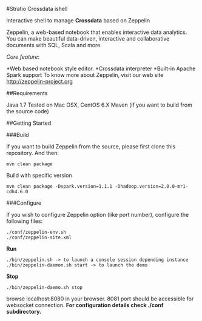#Stratio Crossdata ishell


Interactive shell to manage **Crossdata** based on Zeppelin

Zeppelin, a web-based notebook that enables interactive data analytics. You can make beautiful data-driven, interactive and collaborative documents with SQL, Scala and more.

_Core feature_:

*Web based notebook style editor.
*Crossdata interpreter
*Built-in Apache Spark support
To know more about Zeppelin, visit our web site http://zeppelin-project.org

##Requirements


Java 1.7
Tested on Mac OSX, CentOS 6.X
Maven (if you want to build from the source code)

##Getting Started


###Build

If you want to build Zeppelin from the source, please first clone this repository. And then:
```
mvn clean package
```

Build with specific version
```
mvn clean package -Dspark.version=1.1.1 -Dhadoop.version=2.0.0-mr1-cdh4.6.0
```

###Configure

If you wish to configure Zeppelin option (like port number), configure the following files:
```
./conf/zeppelin-env.sh
./conf/zeppelin-site.xml
```

**Run**
```
./bin/zeppelin.sh -> to launch a console session depending instance 
./bin/zeppelin-daemon.sh start -> to launch the demo
```

**Stop**
```
./bin/zeppelin-daemo.sh stop
```

browse localhost:8080 in your browser. 8081 port should be accessible for websocket connection.
**For configuration details check ./conf subdirectory.**
